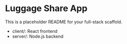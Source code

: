 # Luggage Share App

This is a placeholder README for your full-stack scaffold.

- client/: React frontend
- server/: Node.js backend